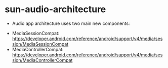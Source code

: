# sun-audio-architecture
- Audio app architecture uses two main new components:
+ MediaSessionCompat: https://developer.android.com/reference/android/support/v4/media/session/MediaSessionCompat
+ MediaControllerCompat: https://developer.android.com/reference/android/support/v4/media/session/MediaControllerCompat
